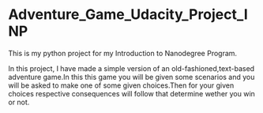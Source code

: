 # Adventure_Game_Udacity_Project_INP
This is my python project for my Introduction to Nanodegree Program.

In this project, I have made a simple version of an old-fashioned,text-based adventure game.In this this game you will be given some scenarios and you will be asked to make one of some given choices.Then for your given choices respective consequences will follow that determine wether you win or not.
